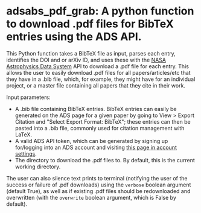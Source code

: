 # adsabs_pdf_grab: A python function to download .pdf files for BibTeX entries using the ADS API.

This Python function takes a BibTeX file as input, parses each entry, identifies the DOI and or arXiv ID, and uses these with the [NASA Astrophysics Data System](https://ui.adsabs.harvard.edu/) API to download a .pdf file for each entry. This allows the user to easily download .pdf files for all papers/articles/etc that they have in a .bib file, which, for example, they might have for an individual project, or a master file containing all papers that they cite in their work.

Input parameters:
 - A .bib file containing BibTeX entries. BibTeX entries can easily be generated on the ADS page for a given paper by going to View > Export Citation and "Select Export Format: BibTeX"; these entries can then be pasted into a .bib file, commonly used for citation management with LaTeX.
 - A valid ADS API token, which can be generated by signing up for/logging into an ADS account and visiting [this page in account settings](https://ui.adsabs.harvard.edu/user/settings/token).
 - The directory to download the .pdf files to. By default, this is the current working directory.

The user can also silence text prints to terminal (notifying the user of the success or failure of .pdf downloads) using the `verbose` boolean argument (default True), as well as if existing .pdf files should be redownloaded and overwritten (with the `overwrite` boolean argument, which is False by default).
